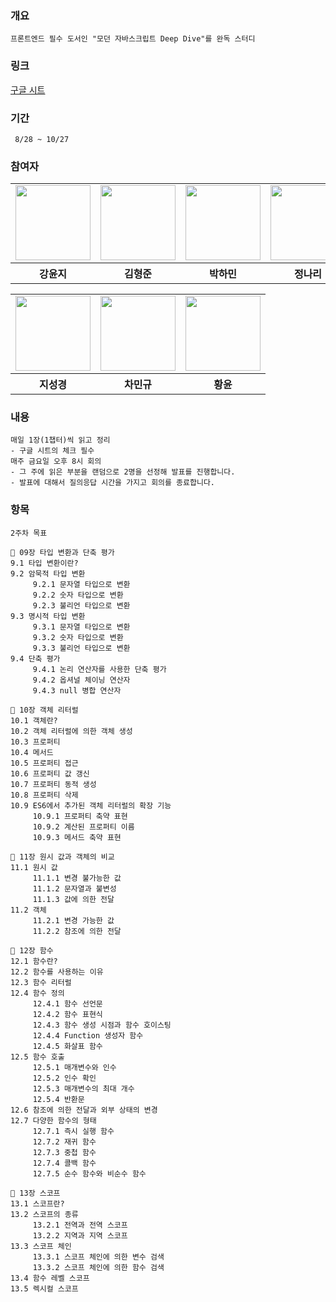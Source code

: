 ### 개요
```
프론트엔드 필수 도서인 "모던 자바스크립트 Deep Dive"를 완독 스터디
```

### 링크
<a href="https://docs.google.com/spreadsheets/d/1-7V_po0-FyWRaT8_um9nPkDPbdeEb2qPtAo8PAUI5G8/edit?usp=sharing">구글 시트</a>

### 기간
```
 8/28 ~ 10/27
```

### 참여자

<table>
  <tr>
    <td>
      <a href="https://github.com/dbswl701">
        <img src="https://avatars.githubusercontent.com/u/73208914?s=96&v=4" width="120px" height="120px"/>
      </a>  
    </td>
     <td>
      <a href="https://github.com/hyungchunKim">
        <img src="https://avatars.githubusercontent.com/u/131167225?s=96&v=4" width="120px" height="120px"/>
      </a>  
    </td>
     <td>
      <a href="https://github.com/mintmin0320">
        <img src="https://avatars.githubusercontent.com/u/114549939?s=96&v=4" width="120px" height="120px"/>
      </a>  
    </td>
    <td>
      <a href="https://github.com/naringst">
        <img src="https://avatars.githubusercontent.com/u/92130993?s=96&v=4" width="120px" height="120px"/>
      </a>  
    </td>
  </tr>
  <tr>
    <th>
      강윤지
    </th>
    <th>
      김형준
    </th>
    <th>
      박하민
    </th>
    <th>
      정나리
    </th>
  </tr>
</table>

<table>
  <tr>
    
  <td>
      <a href="https://github.com/zivivle">
        <img src="https://avatars.githubusercontent.com/u/123868471?v=4" width="120px" height="120px"/>
      </a>
    </td>
    <td>
      <a href="https://github.com/charmingGyu">
        <img src="https://avatars.githubusercontent.com/u/133394457?s=96&v=4" width="120px" height="120px"/>
      </a>
    </td>
    <td>
      <a href="https://github.com/summermong">
        <img src="https://avatars.githubusercontent.com/u/124887974?s=96&v=4" width="120px" height="120px"/>
      </a>
    </td>
  </tr>
  <tr>
    <th>
       지성경
    </th>
    <th>
       차민규
    </th>
    <th>
       황윤
    </th>
  </tr>
</table>

### 내용
```
매일 1장(1챕터)씩 읽고 정리
- 구글 시트의 체크 필수
매주 금요일 오후 8시 회의
- 그 주에 읽은 부분을 랜덤으로 2명을 선정해 발표를 진행합니다.
- 발표에 대해서 질의응답 시간을 가지고 회의를 종료합니다.
```


### 항목
```
2주차 목표 

📌 09장 타입 변환과 단축 평가
9.1 타입 변환이란?
9.2 암묵적 타입 변환
     9.2.1 문자열 타입으로 변환
     9.2.2 숫자 타입으로 변환
     9.2.3 불리언 타입으로 변환
9.3 명시적 타입 변환
     9.3.1 문자열 타입으로 변환
     9.3.2 숫자 타입으로 변환
     9.3.3 불리언 타입으로 변환
9.4 단축 평가
     9.4.1 논리 연산자를 사용한 단축 평가
     9.4.2 옵셔널 체이닝 연산자
     9.4.3 null 병합 연산자

📌 10장 객체 리터럴
10.1 객체란?
10.2 객체 리터럴에 의한 객체 생성
10.3 프로퍼티
10.4 메서드
10.5 프로퍼티 접근
10.6 프로퍼티 값 갱신
10.7 프로퍼티 동적 생성
10.8 프로퍼티 삭제
10.9 ES6에서 추가된 객체 리터럴의 확장 기능
     10.9.1 프로퍼티 축약 표현
     10.9.2 계산된 프로퍼티 이름
     10.9.3 메서드 축약 표현

📌 11장 원시 값과 객체의 비교
11.1 원시 값
     11.1.1 변경 불가능한 값
     11.1.2 문자열과 불변성
     11.1.3 값에 의한 전달
11.2 객체
     11.2.1 변경 가능한 값
     11.2.2 참조에 의한 전달

📌 12장 함수
12.1 함수란?
12.2 함수를 사용하는 이유
12.3 함수 리터럴
12.4 함수 정의
     12.4.1 함수 선언문
     12.4.2 함수 표현식
     12.4.3 함수 생성 시점과 함수 호이스팅
     12.4.4 Function 생성자 함수
     12.4.5 화살표 함수
12.5 함수 호출
     12.5.1 매개변수와 인수
     12.5.2 인수 확인
     12.5.3 매개변수의 최대 개수
     12.5.4 반환문
12.6 참조에 의한 전달과 외부 상태의 변경
12.7 다양한 함수의 형태
     12.7.1 즉시 실행 함수
     12.7.2 재귀 함수
     12.7.3 중첩 함수
     12.7.4 콜백 함수
     12.7.5 순수 함수와 비순수 함수

📌 13장 스코프
13.1 스코프란?
13.2 스코프의 종류
     13.2.1 전역과 전역 스코프
     13.2.2 지역과 지역 스코프
13.3 스코프 체인
     13.3.1 스코프 체인에 의한 변수 검색
     13.3.2 스코프 체인에 의한 함수 검색
13.4 함수 레벨 스코프
13.5 렉시컬 스코프
```
